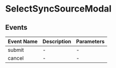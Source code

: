 # SelectSyncSourceModal

## Events

<!-- @vuese:SelectSyncSourceModal:events:start -->
|Event Name|Description|Parameters|
|---|---|---|
|submit|-|-|
|cancel|-|-|

<!-- @vuese:SelectSyncSourceModal:events:end -->
